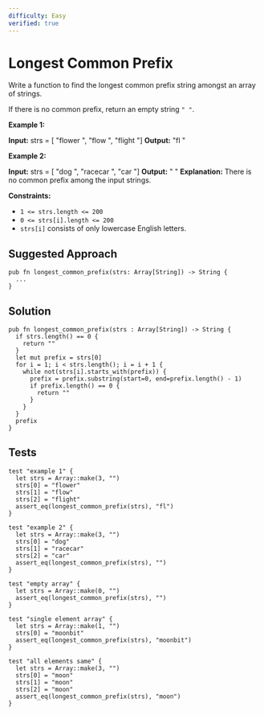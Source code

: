 ```yaml
---
difficulty: Easy
verified: true
---
```


# Longest Common Prefix

Write a function to find the longest common prefix string amongst an array of strings.

If there is no common prefix, return an empty string `" "`.

**Example 1:**

**Input:** strs = \[ "flower ", "flow ", "flight "\]
**Output:**  "fl "

**Example 2:**

**Input:** strs = \[ "dog ", "racecar ", "car "\]
**Output:**  " "
**Explanation:** There is no common prefix among the input strings.

**Constraints:**

* `1 <= strs.length <= 200`
* `0 <= strs[i].length <= 200`
* `strs[i]` consists of only lowercase English letters.

## Suggested Approach

```mbt nocheck
pub fn longest_common_prefix(strs: Array[String]) -> String {
  ...
}
```

## Solution

```mbt
pub fn longest_common_prefix(strs : Array[String]) -> String {
  if strs.length() == 0 {
    return ""
  }
  let mut prefix = strs[0]
  for i = 1; i < strs.length(); i = i + 1 {
    while not(strs[i].starts_with(prefix)) {
      prefix = prefix.substring(start=0, end=prefix.length() - 1)
      if prefix.length() == 0 {
        return ""
      }
    }
  }
  prefix
}
```

## Tests

```moonbit
test "example 1" {
  let strs = Array::make(3, "")
  strs[0] = "flower"
  strs[1] = "flow"
  strs[2] = "flight"
  assert_eq(longest_common_prefix(strs), "fl")
}

test "example 2" {
  let strs = Array::make(3, "")
  strs[0] = "dog"
  strs[1] = "racecar"
  strs[2] = "car"
  assert_eq(longest_common_prefix(strs), "")
}

test "empty array" {
  let strs = Array::make(0, "")
  assert_eq(longest_common_prefix(strs), "")
}

test "single element array" {
  let strs = Array::make(1, "")
  strs[0] = "moonbit"
  assert_eq(longest_common_prefix(strs), "moonbit")
}

test "all elements same" {
  let strs = Array::make(3, "")
  strs[0] = "moon"
  strs[1] = "moon"
  strs[2] = "moon"
  assert_eq(longest_common_prefix(strs), "moon")
}
```
